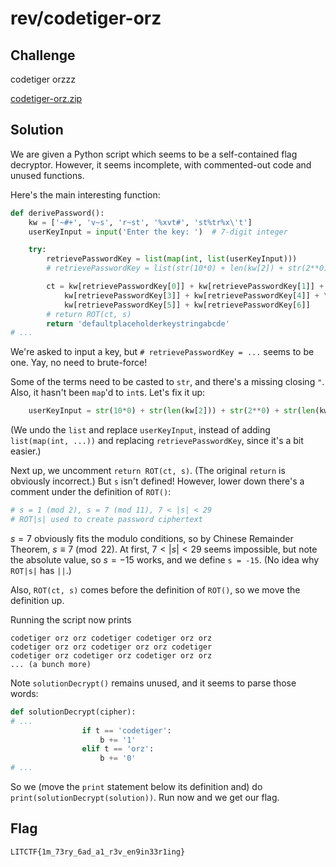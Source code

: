 # rev/codetiger-orz

## Challenge

codetiger orzzz

[codetiger-orz.zip](https://drive.google.com/uc?export=download&id=12gmnfSKFI2pknJSJbGYTejS5dNcSOOQK)

## Solution

We are given a Python script which seems to be a self-contained flag decryptor.
However, it seems incomplete, with commented-out code and unused functions.

Here's the main interesting function:
```py
def derivePassword():
    kw = ['~#+', 'v~s', 'r~st', '%xvt#', 'st%tr%x\'t']
    userKeyInput = input('Enter the key: ')  # 7-digit integer

    try:
        retrievePasswordKey = list(map(int, list(userKeyInput)))
        # retrievePasswordKey = list(str(10*0) + len(kw[2]) + str(2**0) + len(kw[0]) + '2' + len("orz) + '0')

        ct = kw[retrievePasswordKey[0]] + kw[retrievePasswordKey[1]] + kw[retrievePasswordKey[2]] + \
            kw[retrievePasswordKey[3]] + kw[retrievePasswordKey[4]] + \
            kw[retrievePasswordKey[5]] + kw[retrievePasswordKey[6]]
        # return ROT(ct, s)
        return 'defaultplaceholderkeystringabcde'
# ...
```
We're asked to input a key, but `# retrievePasswordKey = ...` seems to be one. Yay, no need to brute-force!

Some of the terms need to be casted to `str`, and there's a missing closing `"`. Also, it hasn't been `map`'d to `int`s. Let's fix it up:
```py
    userKeyInput = str(10*0) + str(len(kw[2])) + str(2**0) + str(len(kw[0])) + '2' + str(len("orz")) + '0'
```
(We undo the `list` and replace `userKeyInput`, instead of adding `list(map(int, ...))` and replacing `retrievePasswordKey`, since it's a bit easier.)

Next up, we uncomment `return ROT(ct, s)`. (The original `return` is obviously incorrect.) But `s` isn't defined! However, lower down there's a comment under the definition of `ROT()`:
```py
# s = 1 (mod 2), s = 7 (mod 11), 7 < |s| < 29
# ROT|s| used to create password ciphertext
```
$s = 7$ obviously fits the modulo conditions, so by Chinese Remainder Theorem, $s \equiv 7 \pmod{22}$. At first, $7 < |s| < 29$ seems impossible, but note the absolute value, so $s = -15$ works, and we define `s = -15`. (No idea why `ROT|s|` has `||`.)

Also, `ROT(ct, s)` comes before the definition of `ROT()`, so we move the definition up.

Running the script now prints
```
codetiger orz orz codetiger codetiger orz orz
codetiger orz orz codetiger orz orz codetiger
codetiger orz codetiger orz codetiger orz orz
... (a bunch more)
```
Note `solutionDecrypt()` remains unused, and it seems to parse those words:
```py
def solutionDecrypt(cipher):
# ...
                if t == 'codetiger':
                    b += '1'
                elif t == 'orz':
                    b += '0'
# ...
```
So we (move the `print` statement below its definition and) do `print(solutionDecrypt(solution))`. Run now and we get our flag.

## Flag

`LITCTF{1m_73ry_6ad_a1_r3v_en9in33r1ing}`
